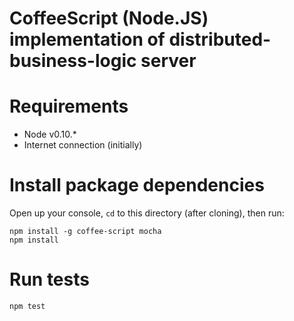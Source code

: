CoffeeScript (Node.JS) implementation of distributed-business-logic server
==========================================================================

# Requirements
- Node v0.10.*
- Internet connection (initially)

# Install package dependencies
Open up your console, `cd` to this directory (after cloning), then run:

    npm install -g coffee-script mocha
    npm install


# Run tests

    npm test
